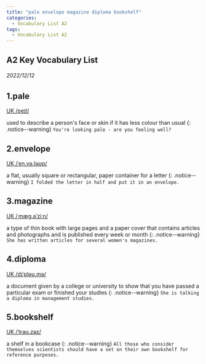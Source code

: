 ```yaml
---
title: "pale envelope magazine diploma bookshelf"
categories:
  - Vocabulary List A2
tags:
  - Vocabulary List A2
---
```

## A2 Key Vocabulary List 

###### 2022/12/12
## 1.pale &nbsp;&nbsp;&nbsp;&nbsp;&nbsp;&nbsp;     
[UK  /peɪl/](https://dictionary.cambridge.org/zht/%E8%A9%9E%E5%85%B8/%E8%8B%B1%E8%AA%9E-%E6%BC%A2%E8%AA%9E-%E7%B9%81%E9%AB%94/pale)

used to describe a person's face or skin if it has less colour than usual
{: .notice--warning}
`You're looking pale - are you feeling well?` 
## 2.envelope &nbsp;&nbsp;&nbsp;&nbsp;&nbsp;&nbsp;     

[UK  /ˈen.və.ləʊp/](https://dictionary.cambridge.org/zht/%E8%A9%9E%E5%85%B8/%E8%8B%B1%E8%AA%9E-%E6%BC%A2%E8%AA%9E-%E7%B9%81%E9%AB%94/envelope)

a flat, usually square or rectangular, paper container for a letter
{: .notice--warning}
`I folded the letter in half and put it in an envelope.` 
## 3.magazine &nbsp;&nbsp;&nbsp;&nbsp;&nbsp;&nbsp;     

[UK  /ˌmæɡ.əˈziːn/](https://dictionary.cambridge.org/zht/%E8%A9%9E%E5%85%B8/%E8%8B%B1%E8%AA%9E-%E6%BC%A2%E8%AA%9E-%E7%B9%81%E9%AB%94/magazine)

a type of thin book with large pages and a paper cover that contains articles and photographs and is published every week or month
{: .notice--warning}
`She has written articles for several women's magazines.` 
## 4.diploma &nbsp;&nbsp;&nbsp;&nbsp;&nbsp;&nbsp;     

[UK  /dɪˈpləʊ.mə/](https://dictionary.cambridge.org/zht/%E8%A9%9E%E5%85%B8/%E8%8B%B1%E8%AA%9E-%E6%BC%A2%E8%AA%9E-%E7%B9%81%E9%AB%94/diploma)

a document given by a college or university to show that you have passed a particular exam or finished your studies
{: .notice--warning}
`She is talking a diploma in management studies.` 
## 5.bookshelf &nbsp;&nbsp;&nbsp;&nbsp;&nbsp;&nbsp;     

[UK  /ˈtraʊ.zəz/](https://dictionary.cambridge.org/zht/%E8%A9%9E%E5%85%B8/%E8%8B%B1%E8%AA%9E-%E6%BC%A2%E8%AA%9E-%E7%B9%81%E9%AB%94/bookshelf)

a shelf in a bookcase
{: .notice--warning}
`All those who consider themselves scientists should have a set on their own bookshelf for reference purposes.` 
